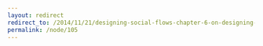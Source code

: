 ```yaml
---
layout: redirect
redirect_to: /2014/11/21/designing-social-flows-chapter-6-on-designing-incentives
permalink: /node/105
---
```

